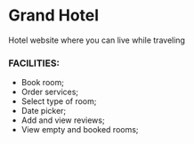 # Grand Hotel
Hotel website where you can live while traveling

### FACILITIES:

* Book room;
* Order services;
* Select type of room;
* Date picker;
* Add and view reviews;
* View empty and booked rooms;